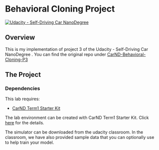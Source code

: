 # Behavioral Cloning Project

[![Udacity - Self-Driving Car NanoDegree](https://s3.amazonaws.com/udacity-sdc/github/shield-carnd.svg)](http://www.udacity.com/drive)

Overview
---

This is my implementation of project 3 of the Udacity - Self-Driving Car NanoDegree . You can find the original repo under [CarND-Behavioral-Cloning-P3](https://github.com/udacity/CarND-Behavioral-Cloning-P3)

The Project
---
### Dependencies
This lab requires:

* [CarND Term1 Starter Kit](https://github.com/udacity/CarND-Term1-Starter-Kit)

The lab environment can be created with CarND Term1 Starter Kit. Click [here](https://github.com/udacity/CarND-Term1-Starter-Kit/blob/master/README.md) for the details.

The simulator can be downloaded from the udacity classroom. In the classroom, we have also provided sample data that you can optionally use to help train your model.
